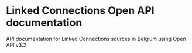 # Linked Connections Open API documentation
API documentation for Linked Connections sources in Belgium using Open API v3.2
